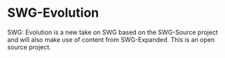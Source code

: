# SWG-Evolution
SWG: Evolution is a new take on SWG based on the SWG-Source project and will also make use of content from SWG-Expanded. This is an open source project.
